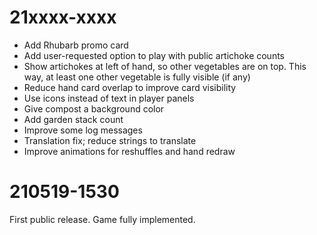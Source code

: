 21xxxx-xxxx
===
- Add Rhubarb promo card
- Add user-requested option to play with public artichoke counts
- Show artichokes at left of hand, so other vegetables are on top.
  This way, at least one other vegetable is fully visible (if any)
- Reduce hand card overlap to improve card visibility
- Use icons instead of text in player panels
- Give compost a background color
- Add garden stack count
- Improve some log messages
- Translation fix; reduce strings to translate
- Improve animations for reshuffles and hand redraw

210519-1530
===

First public release. Game fully implemented.
